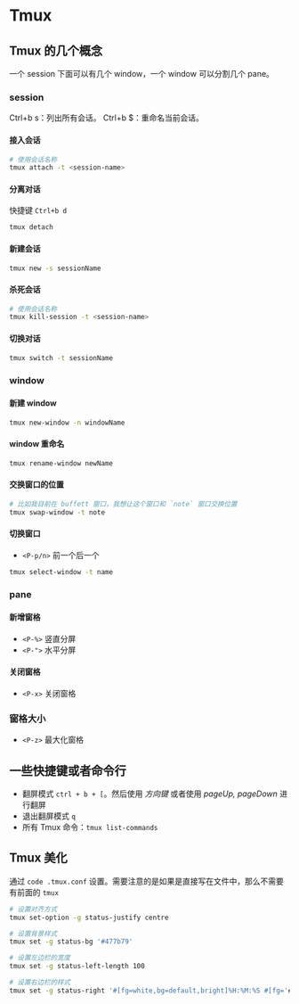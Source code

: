 # Tmux
## Tmux 的几个概念

一个 session 下面可以有几个 window，一个 window 可以分割几个 pane。



### session
Ctrl+b s：列出所有会话。
Ctrl+b $：重命名当前会话。

#### 接入会话

```bash
# 使用会话名称
tmux attach -t <session-name>
```



#### 分离对话

快捷键 `Ctrl+b d`
```bash
tmux detach
```



#### 新建会话

```bash
tmux new -s sessionName
```



#### 杀死会话

```bash
# 使用会话名称
tmux kill-session -t <session-name>
```



#### 切换对话
```bash
tmux switch -t sessionName
```



### window
#### 新建 window
```bash
tmux new-window -n windowName
```

#### window 重命名
```bash
tmux rename-window newName
```

#### 交换窗口的位置
```bash
# 比如我目前在 buffett 窗口，我想让这个窗口和 `note` 窗口交换位置
tmux swap-window -t note
```


#### 切换窗口 
* `<P-p/n>` 前一个后一个

```bash
tmux select-window -t name
```


### pane

#### 新增窗格
* `<P-%>` 竖直分屏
* `<P-">` 水平分屏


#### 关闭窗格

* `<P-x>` 关闭窗格


### 窗格大小

* `<P-z>` 最大化窗格 



## 一些快捷键或者命令行
* 翻屏模式 `ctrl + b + [`。然后使用 *方向键* 或者使用 *pageUp, pageDown* 进行翻屏
* 退出翻屏模式 `q`
* 所有 Tmux 命令：`tmux list-commands`



## Tmux 美化
通过 `code .tmux.conf` 设置。需要注意的是如果是直接写在文件中，那么不需要有前面的 `tmux`

```bash
# 设置对齐方式
tmux set-option -g status-justify centre

# 设置背景样式
tmux set -g status-bg '#477b79'

# 设置左边栏的宽度
tmux set -g status-left-length 100

# 设置右边栏的样式
tmux set -g status-right '#[fg=white,bg=default,bright]%H:%M:%S #[fg='#bdc3c7']%Y-%m-%d %a'

```
